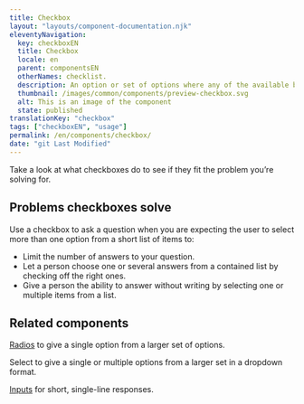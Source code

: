 ```yaml
---
title: Checkbox
layout: "layouts/component-documentation.njk"
eleventyNavigation:
  key: checkboxEN
  title: Checkbox
  locale: en
  parent: componentsEN
  otherNames: checklist.
  description: An option or set of options where any of the available boxes can be selected.
  thumbnail: /images/common/components/preview-checkbox.svg
  alt: This is an image of the component
  state: published
translationKey: "checkbox"
tags: ["checkboxEN", "usage"]
permalink: /en/components/checkbox/
date: "git Last Modified"
---
```


Take a look at what checkboxes do to see if they fit the problem you’re solving for.

## Problems checkboxes solve

Use a checkbox to ask a question when you are expecting the user to select more than one option from a short list of items to:

- Limit the number of answers to your question.
- Let a person choose one or several answers from a contained list by checking off the right ones.
- Give a person the ability to answer without writing by selecting one or multiple items from a list.

<article class="bg-full-width bg-dark text-light pt-500 pb-400 my-500">
  <h2 class="mt-0 mb-400">Related components</h2>

  <a href="/en/components/radio" class="link-light">Radios</a> to give a single option from a larger set of options.

  Select to give a single or multiple options from a larger set in a dropdown format.

  <a href="/en/components/input" class="link-light">Inputs</a> for short, single-line responses.
</article>
